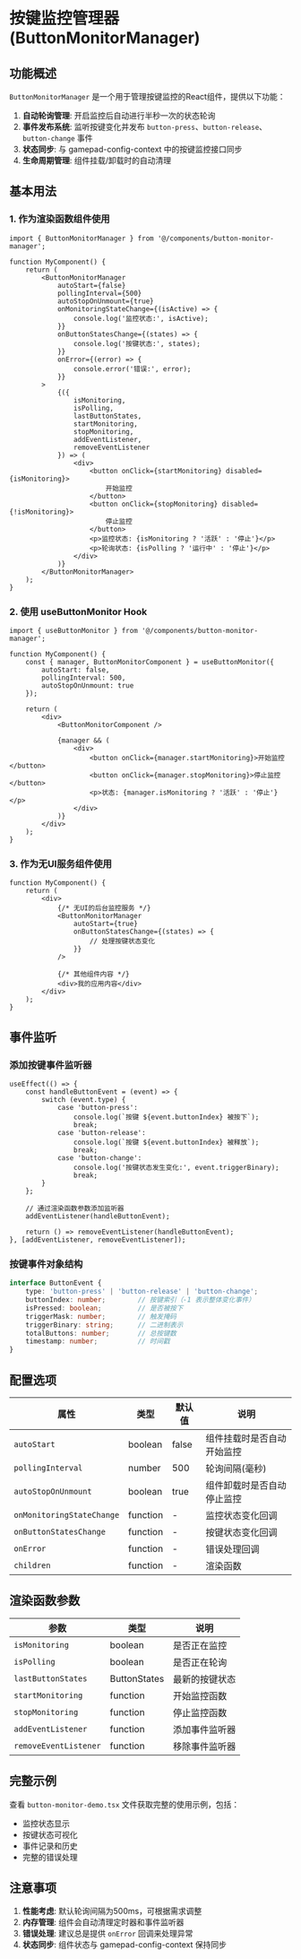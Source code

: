 # 按键监控管理器 (ButtonMonitorManager)

## 功能概述

`ButtonMonitorManager` 是一个用于管理按键监控的React组件，提供以下功能：

1. **自动轮询管理**: 开启监控后自动进行半秒一次的状态轮询
2. **事件发布系统**: 监听按键变化并发布 `button-press`、`button-release`、`button-change` 事件
3. **状态同步**: 与 gamepad-config-context 中的按键监控接口同步
4. **生命周期管理**: 组件挂载/卸载时的自动清理

## 基本用法

### 1. 作为渲染函数组件使用

```tsx
import { ButtonMonitorManager } from '@/components/button-monitor-manager';

function MyComponent() {
    return (
        <ButtonMonitorManager
            autoStart={false}
            pollingInterval={500}
            autoStopOnUnmount={true}
            onMonitoringStateChange={(isActive) => {
                console.log('监控状态:', isActive);
            }}
            onButtonStatesChange={(states) => {
                console.log('按键状态:', states);
            }}
            onError={(error) => {
                console.error('错误:', error);
            }}
        >
            {({ 
                isMonitoring, 
                isPolling, 
                lastButtonStates, 
                startMonitoring, 
                stopMonitoring,
                addEventListener,
                removeEventListener
            }) => (
                <div>
                    <button onClick={startMonitoring} disabled={isMonitoring}>
                        开始监控
                    </button>
                    <button onClick={stopMonitoring} disabled={!isMonitoring}>
                        停止监控
                    </button>
                    <p>监控状态: {isMonitoring ? '活跃' : '停止'}</p>
                    <p>轮询状态: {isPolling ? '运行中' : '停止'}</p>
                </div>
            )}
        </ButtonMonitorManager>
    );
}
```

### 2. 使用 useButtonMonitor Hook

```tsx
import { useButtonMonitor } from '@/components/button-monitor-manager';

function MyComponent() {
    const { manager, ButtonMonitorComponent } = useButtonMonitor({
        autoStart: false,
        pollingInterval: 500,
        autoStopOnUnmount: true
    });

    return (
        <div>
            <ButtonMonitorComponent />
            
            {manager && (
                <div>
                    <button onClick={manager.startMonitoring}>开始监控</button>
                    <button onClick={manager.stopMonitoring}>停止监控</button>
                    <p>状态: {manager.isMonitoring ? '活跃' : '停止'}</p>
                </div>
            )}
        </div>
    );
}
```

### 3. 作为无UI服务组件使用

```tsx
function MyComponent() {
    return (
        <div>
            {/* 无UI的后台监控服务 */}
            <ButtonMonitorManager
                autoStart={true}
                onButtonStatesChange={(states) => {
                    // 处理按键状态变化
                }}
            />
            
            {/* 其他组件内容 */}
            <div>我的应用内容</div>
        </div>
    );
}
```

## 事件监听

### 添加按键事件监听器

```tsx
useEffect(() => {
    const handleButtonEvent = (event) => {
        switch (event.type) {
            case 'button-press':
                console.log(`按键 ${event.buttonIndex} 被按下`);
                break;
            case 'button-release':
                console.log(`按键 ${event.buttonIndex} 被释放`);
                break;
            case 'button-change':
                console.log('按键状态发生变化:', event.triggerBinary);
                break;
        }
    };

    // 通过渲染函数参数添加监听器
    addEventListener(handleButtonEvent);
    
    return () => removeEventListener(handleButtonEvent);
}, [addEventListener, removeEventListener]);
```

### 按键事件对象结构

```typescript
interface ButtonEvent {
    type: 'button-press' | 'button-release' | 'button-change';
    buttonIndex: number;        // 按键索引（-1 表示整体变化事件）
    isPressed: boolean;         // 是否被按下
    triggerMask: number;        // 触发掩码
    triggerBinary: string;      // 二进制表示
    totalButtons: number;       // 总按键数
    timestamp: number;          // 时间戳
}
```

## 配置选项

| 属性 | 类型 | 默认值 | 说明 |
|------|------|--------|------|
| `autoStart` | boolean | false | 组件挂载时是否自动开始监控 |
| `pollingInterval` | number | 500 | 轮询间隔(毫秒) |
| `autoStopOnUnmount` | boolean | true | 组件卸载时是否自动停止监控 |
| `onMonitoringStateChange` | function | - | 监控状态变化回调 |
| `onButtonStatesChange` | function | - | 按键状态变化回调 |
| `onError` | function | - | 错误处理回调 |
| `children` | function | - | 渲染函数 |

## 渲染函数参数

| 参数 | 类型 | 说明 |
|------|------|------|
| `isMonitoring` | boolean | 是否正在监控 |
| `isPolling` | boolean | 是否正在轮询 |
| `lastButtonStates` | ButtonStates | 最新的按键状态 |
| `startMonitoring` | function | 开始监控函数 |
| `stopMonitoring` | function | 停止监控函数 |
| `addEventListener` | function | 添加事件监听器 |
| `removeEventListener` | function | 移除事件监听器 |

## 完整示例

查看 `button-monitor-demo.tsx` 文件获取完整的使用示例，包括：
- 监控状态显示
- 按键状态可视化
- 事件记录和历史
- 完整的错误处理

## 注意事项

1. **性能考虑**: 默认轮询间隔为500ms，可根据需求调整
2. **内存管理**: 组件会自动清理定时器和事件监听器
3. **错误处理**: 建议总是提供 `onError` 回调来处理异常
4. **状态同步**: 组件状态与 gamepad-config-context 保持同步 